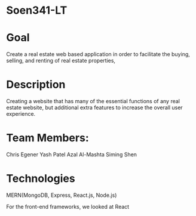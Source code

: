 # Soen341-LT

# Goal
Create a real estate web based application in order to facilitate the buying, selling, and renting of real estate properties,

# Description
Creating a website that has many of the essential functions of any real estate website, but additional extra features to increase the overall user experience.

# Team Members:
Chris Egener
Yash Patel 
Azal Al\-Mashta 
Siming Shen 

# Technologies
MERN(MongoDB, Express, React.js, Node.js)

For the front-end frameworks, we looked at React
